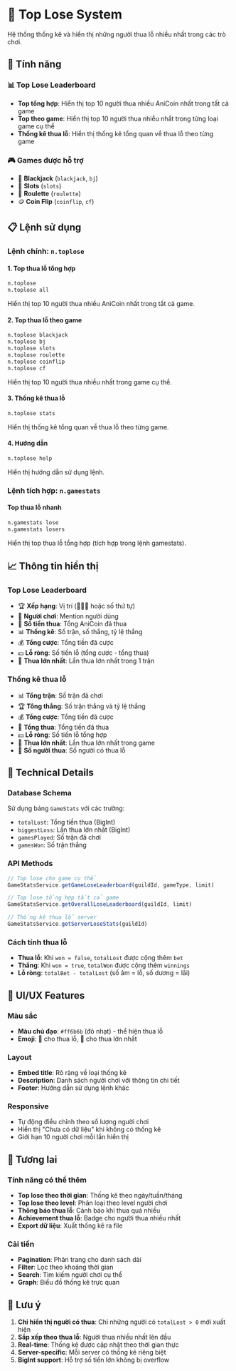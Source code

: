 # 💸 Top Lose System

Hệ thống thống kê và hiển thị những người thua lỗ nhiều nhất trong các trò chơi.

## 🎯 Tính năng

### 📊 Top Lose Leaderboard
- **Top tổng hợp**: Hiển thị top 10 người thua nhiều AniCoin nhất trong tất cả game
- **Top theo game**: Hiển thị top 10 người thua nhiều nhất trong từng loại game cụ thể
- **Thống kê thua lỗ**: Hiển thị thống kê tổng quan về thua lỗ theo từng game

### 🎮 Games được hỗ trợ
- 🎰 **Blackjack** (`blackjack`, `bj`)
- 🎰 **Slots** (`slots`)
- 🎲 **Roulette** (`roulette`)
- 🪙 **Coin Flip** (`coinflip`, `cf`)

## 📋 Lệnh sử dụng

### Lệnh chính: `n.toplose`

#### 1. Top thua lỗ tổng hợp
```bash
n.toplose
n.toplose all
```
Hiển thị top 10 người thua nhiều AniCoin nhất trong tất cả game.

#### 2. Top thua lỗ theo game
```bash
n.toplose blackjack
n.toplose bj
n.toplose slots
n.toplose roulette
n.toplose coinflip
n.toplose cf
```
Hiển thị top 10 người thua nhiều nhất trong game cụ thể.

#### 3. Thống kê thua lỗ
```bash
n.toplose stats
```
Hiển thị thống kê tổng quan về thua lỗ theo từng game.

#### 4. Hướng dẫn
```bash
n.toplose help
```
Hiển thị hướng dẫn sử dụng lệnh.

### Lệnh tích hợp: `n.gamestats`

#### Top thua lỗ nhanh
```bash
n.gamestats lose
n.gamestats losers
```
Hiển thị top thua lỗ tổng hợp (tích hợp trong lệnh gamestats).

## 📈 Thông tin hiển thị

### Top Lose Leaderboard
- 🏆 **Xếp hạng**: Vị trí (🥇🥈🥉 hoặc số thứ tự)
- 👤 **Người chơi**: Mention người dùng
- 💸 **Số tiền thua**: Tổng AniCoin đã thua
- 📊 **Thống kê**: Số trận, số thắng, tỷ lệ thắng
- 💰 **Tổng cược**: Tổng tiền đã cược
- 💵 **Lỗ ròng**: Số tiền lỗ (tổng cược - tổng thua)
- 🎯 **Thua lớn nhất**: Lần thua lớn nhất trong 1 trận

### Thống kê thua lỗ
- 📊 **Tổng trận**: Số trận đã chơi
- 🏆 **Tổng thắng**: Số trận thắng và tỷ lệ thắng
- 💰 **Tổng cược**: Tổng tiền đã cược
- 💸 **Tổng thua**: Tổng tiền đã thua
- 💵 **Lỗ ròng**: Số tiền lỗ tổng hợp
- 🎯 **Thua lớn nhất**: Lần thua lớn nhất trong game
- 👥 **Số người thua**: Số người có thua lỗ

## 🔧 Technical Details

### Database Schema
Sử dụng bảng `GameStats` với các trường:
- `totalLost`: Tổng tiền thua (BigInt)
- `biggestLoss`: Lần thua lớn nhất (BigInt)
- `gamesPlayed`: Số trận đã chơi
- `gamesWon`: Số trận thắng

### API Methods
```typescript
// Top lose cho game cụ thể
GameStatsService.getGameLoseLeaderboard(guildId, gameType, limit)

// Top lose tổng hợp tất cả game
GameStatsService.getOverallLoseLeaderboard(guildId, limit)

// Thống kê thua lỗ server
GameStatsService.getServerLoseStats(guildId)
```

### Cách tính thua lỗ
- **Thua lỗ**: Khi `won = false`, `totalLost` được cộng thêm `bet`
- **Thắng**: Khi `won = true`, `totalWon` được cộng thêm `winnings`
- **Lỗ ròng**: `totalBet - totalLost` (số âm = lỗ, số dương = lãi)

## 🎨 UI/UX Features

### Màu sắc
- **Màu chủ đạo**: `#ff6b6b` (đỏ nhạt) - thể hiện thua lỗ
- **Emoji**: 💸 cho thua lỗ, 🎯 cho thua lớn nhất

### Layout
- **Embed title**: Rõ ràng về loại thống kê
- **Description**: Danh sách người chơi với thông tin chi tiết
- **Footer**: Hướng dẫn sử dụng lệnh khác

### Responsive
- Tự động điều chỉnh theo số lượng người chơi
- Hiển thị "Chưa có dữ liệu" khi không có thống kê
- Giới hạn 10 người chơi mỗi lần hiển thị

## 🚀 Tương lai

### Tính năng có thể thêm
- **Top lose theo thời gian**: Thống kê theo ngày/tuần/tháng
- **Top lose theo level**: Phân loại theo level người chơi
- **Thông báo thua lỗ**: Cảnh báo khi thua quá nhiều
- **Achievement thua lỗ**: Badge cho người thua nhiều nhất
- **Export dữ liệu**: Xuất thống kê ra file

### Cải tiến
- **Pagination**: Phân trang cho danh sách dài
- **Filter**: Lọc theo khoảng thời gian
- **Search**: Tìm kiếm người chơi cụ thể
- **Graph**: Biểu đồ thống kê trực quan

## 📝 Lưu ý

1. **Chỉ hiển thị người có thua**: Chỉ những người có `totalLost > 0` mới xuất hiện
2. **Sắp xếp theo thua lỗ**: Người thua nhiều nhất lên đầu
3. **Real-time**: Thống kê được cập nhật theo thời gian thực
4. **Server-specific**: Mỗi server có thống kê riêng biệt
5. **BigInt support**: Hỗ trợ số tiền lớn không bị overflow 